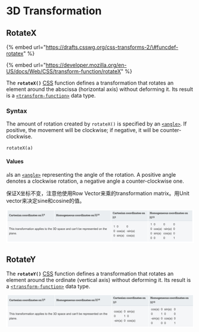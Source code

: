 # 3D Transformation

## RotateX

{% embed url="https://drafts.csswg.org/css-transforms-2/\#funcdef-rotatex" %}

{% embed url="https://developer.mozilla.org/en-US/docs/Web/CSS/transform-function/rotateX" %}

The **`rotateX()`** [CSS](https://developer.mozilla.org/en-US/docs/Web/CSS) function defines a transformation that rotates an element around the abscissa \(horizontal axis\) without deforming it. Its result is a [`<transform-function>`](https://developer.mozilla.org/en-US/docs/Web/CSS/transform-function) data type.



### Syntax <a id="Syntax"></a>

The amount of rotation created by `rotateX()` is specified by an [`<angle>`](https://developer.mozilla.org/en-US/docs/Web/CSS/angle). If positive, the movement will be clockwise; if negative, it will be counter-clockwise.

```text
rotateX(a)
```

#### Values <a id="Values"></a>

`a`Is an [`<angle>`](https://developer.mozilla.org/en-US/docs/Web/CSS/angle) representing the angle of the rotation. A positive angle denotes a clockwise rotation, a negative angle a counter-clockwise one.

保证X坐标不变，注意他使用Row Vector来乘的transformation matrix。用Unit vector来决定sine和cosine的值。

![](.gitbook/assets/image%20%2860%29.png)

## RotateY

The **`rotateY()`** [CSS](https://developer.mozilla.org/en-US/docs/Web/CSS) function defines a transformation that rotates an element around the ordinate \(vertical axis\) without deforming it. Its result is a [`<transform-function>`](https://developer.mozilla.org/en-US/docs/Web/CSS/transform-function) data type.

![](.gitbook/assets/image%20%2861%29.png)





